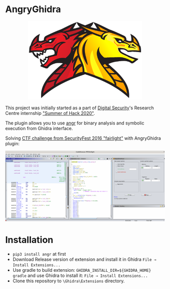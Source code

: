 # AngryGhidra

<p align="center"><img src="./images/angryGhidraIcon.png" width="360" height="250">

This project was initially started as a part of [Digital Security](https://github.com/DSecurity)'s Research Centre internship ["Summer of Hack 2020"](https://dsec.ru/about/summerofhack/).

The plugin allows you to use [angr](https://github.com/angr/angr) for binary analysis and symbolic execution from Ghidra interface.

Solving [CTF challenge from SecurityFest 2016 "fairlight"](https://github.com/angr/angr-doc/blob/master/examples/securityfest_fairlight/fairlight) with AngryGhidra plugin:

![AngryGhidra Plugin](./images/AngryGhidra.gif)

# Installation
  
- `pip3 install angr` at first
- Download Release version of extension and install it in Ghidra `File → Install Extensions...` 
- Use gradle to build extension: `GHIDRA_INSTALL_DIR=${GHIDRA_HOME} gradle` and use Ghidra to install it: `File → Install Extensions...` 
- Clone this repository to `\Ghidra\Extensions` directory.







